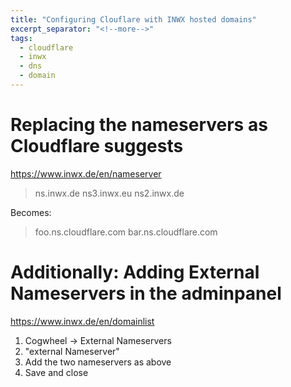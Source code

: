```yaml
---
title: "Configuring Clouflare with INWX hosted domains"
excerpt_separator: "<!--more-->"
tags:
  - cloudflare
  - inwx
  - dns
  - domain
---
```


# Replacing the nameservers as Cloudflare suggests

https://www.inwx.de/en/nameserver

> ns.inwx.de
> ns3.inwx.eu
> ns2.inwx.de

Becomes:

> foo.ns.cloudflare.com
> bar.ns.cloudflare.com

# Additionally: Adding External Nameservers in the adminpanel

https://www.inwx.de/en/domainlist

1. Cogwheel -> External Nameservers
2. "external Nameserver"
3. Add the two nameservers as above
4. Save and close